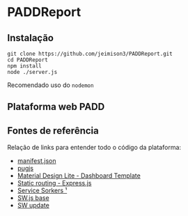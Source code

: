 # PADDReport

## Instalação
```shell
git clone https://github.com/jeimison3/PADDReport.git
cd PADDReport
npm install
node ./server.js
```
Recomendado uso do `nodemon`


## Plataforma web PADD

## Fontes de referência
Relação de links para entender todo o código da plataforma:
- [manifest.json](https://app-manifest.firebaseapp.com/)
- [pugjs](https://pugjs.org/language/code.html)
- [Material Design Lite - Dashboard Template](https://getmdl.io/templates/dashboard/index.html)
- [Static routing - Express.js](https://expressjs.com/pt-br/starter/static-files.html)
- [Service Sorkers ¹](https://developers.google.com/web/fundamentals/primers/service-workers)
- [SW.js base](https://github.com/mdn/sw-test/blob/gh-pages/sw.js)
- [SW update](https://dev.to/oieduardorabelo/pwa-criar-notificacao-de-uma-nova-versao-esta-disponivel-1945)
